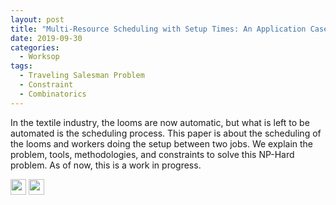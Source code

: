```yaml
---
layout: post
title: "Multi-Resource Scheduling with Setup Times: An Application Case to the Textile Industry"
date: 2019-09-30
categories:
  - Worksop
tags:
  - Traveling Salesman Problem
  - Constraint
  - Combinatorics
---
```


In the textile industry, the looms are now automatic, but
what is left to be automated is the scheduling process. This paper is
about the scheduling of the looms and workers doing the setup between
two jobs. We explain the problem, tools, methodologies, and constraints
to solve this NP-Hard problem. As of now, this is a work in progress.

[<img src="/Work/icons/pdf.png" width="25"/>](/Work/workshops/Multi_Resource_Scheduling_with_Setup_Times.pdf)
[<img src="/Work/icons/link.png" width="25"/>](https://cp2019.a4cp.org/dp_proceedings.html)
